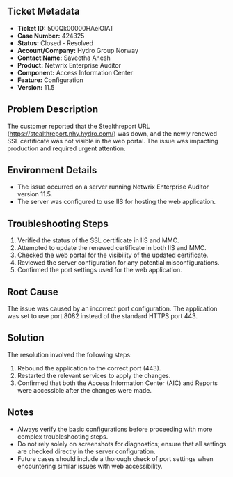 ## Ticket Metadata
- **Ticket ID:** 500Qk00000HAeiOIAT
- **Case Number:** 424325
- **Status:** Closed - Resolved
- **Account/Company:** Hydro Group Norway
- **Contact Name:** Saveetha Anesh
- **Product:** Netwrix Enterprise Auditor
- **Component:** Access Information Center
- **Feature:** Configuration
- **Version:** 11.5

## Problem Description
The customer reported that the Stealthreport URL (https://stealthreport.nhy.hydro.com/) was down, and the newly renewed SSL certificate was not visible in the web portal. The issue was impacting production and required urgent attention.

## Environment Details
- The issue occurred on a server running Netwrix Enterprise Auditor version 11.5.
- The server was configured to use IIS for hosting the web application.

## Troubleshooting Steps
1. Verified the status of the SSL certificate in IIS and MMC.
2. Attempted to update the renewed certificate in both IIS and MMC.
3. Checked the web portal for the visibility of the updated certificate.
4. Reviewed the server configuration for any potential misconfigurations.
5. Confirmed the port settings used for the web application.

## Root Cause
The issue was caused by an incorrect port configuration. The application was set to use port 8082 instead of the standard HTTPS port 443.

## Solution
The resolution involved the following steps:
1. Rebound the application to the correct port (443).
2. Restarted the relevant services to apply the changes.
3. Confirmed that both the Access Information Center (AIC) and Reports were accessible after the changes were made.

## Notes
- Always verify the basic configurations before proceeding with more complex troubleshooting steps. 
- Do not rely solely on screenshots for diagnostics; ensure that all settings are checked directly in the server configuration.
- Future cases should include a thorough check of port settings when encountering similar issues with web accessibility.